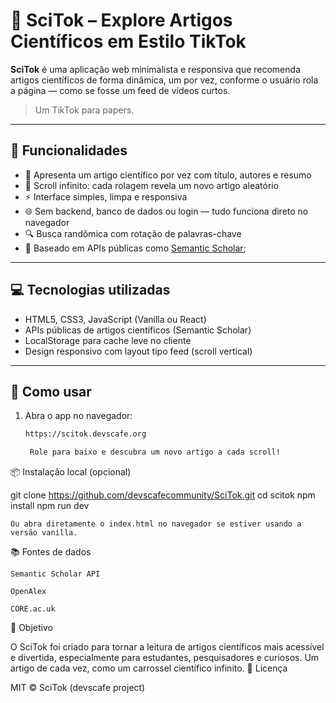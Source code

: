 # 🧠 SciTok – Explore Artigos Científicos em Estilo TikTok

**SciTok** é uma aplicação web minimalista e responsiva que recomenda artigos científicos de forma dinâmica, um por vez, conforme o usuário rola a página — como se fosse um feed de vídeos curtos.

> Um TikTok para papers.

---

## 🚀 Funcionalidades

- 📄 Apresenta um artigo científico por vez com título, autores e resumo
- 🔄 Scroll infinito: cada rolagem revela um novo artigo aleatório
- ⚡️ Interface simples, limpa e responsiva
- 🌐 Sem backend, banco de dados ou login — tudo funciona direto no navegador
- 🔍 Busca randômica com rotação de palavras-chave
- 🧠 Baseado em APIs públicas como [Semantic Scholar](https://api.semanticscholar.org);

---

## 💻 Tecnologias utilizadas

- HTML5, CSS3, JavaScript (Vanilla ou React)
- APIs públicas de artigos científicos (Semantic Scholar)
- LocalStorage para cache leve no cliente
- Design responsivo com layout tipo feed (scroll vertical)

---

## 🧪 Como usar

1. Abra o app no navegador:
   ```bash
   https://scitok.devscafe.org

    Role para baixo e descubra um novo artigo a cada scroll!

📦 Instalação local (opcional)

git clone https://github.com/devscafecommunity/SciTok.git
cd scitok
npm install
npm run dev

    Ou abra diretamente o index.html no navegador se estiver usando a versão vanilla.

📚 Fontes de dados

    Semantic Scholar API

    OpenAlex

    CORE.ac.uk

🧠 Objetivo

O SciTok foi criado para tornar a leitura de artigos científicos mais acessível e divertida, especialmente para estudantes, pesquisadores e curiosos. Um artigo de cada vez, como um carrossel científico infinito.
📜 Licença

MIT © SciTok (devscafe project)
